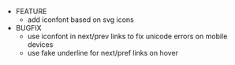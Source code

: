 * FEATURE
  * add iconfont based on svg icons
* BUGFIX
  * use iconfont in next/prev links to fix unicode errors on mobile devices
  * use fake underline for next/pref links on hover
